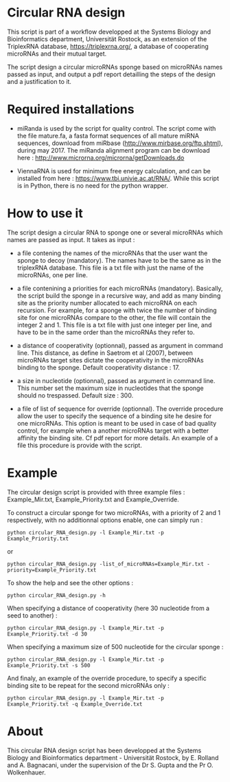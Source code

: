 # Circular RNA design

This script is part of a workflow developped at the Systems Biology and Bioinformatics department, Universität Rostock, as an extension of the TriplexRNA database, https://triplexrna.org/, a database of cooperating microRNAs and their mutual target.

The script design a circular microRNAs sponge based on microRNAs names passed as input, and output a pdf report detailling the steps of the design and a justification to it.

# Required installations


- miRanda is used by the script for quality control. The script come with the file mature.fa, a fasta format sequences of all mature miRNA sequences, download from miRbase (http://www.mirbase.org/ftp.shtml), during may 2017. The miRanda alignment program can be download here : http://www.microrna.org/microrna/getDownloads.do

- ViennaRNA is used for minimum free energy calculation, and can be installed from here : https://www.tbi.univie.ac.at/RNA/. While this script is in Python, there is no need for the python wrapper.



# How to use it

The script design a circular RNA to sponge one or several microRNAs which names are passed as input. It takes as input :

- a file  contening the names of the microRNAs that the user want the sponge to decoy (mandatory). The names have to be the same as in the triplexRNA database. This file is a txt file with just the name of the microRNAs, one per line.

- a file contenining a priorities for each microRNAs (mandatory). Basically, the script build the sponge in a recursive way, and add as many binding site as the priority number allocated to each microRNA on each recursion. For example, for a sponge with twice the number of binding site for one microRNAs compare to the other, the file will contain the integer 2 and 1. This file is a txt file with just one integer per line, and have to be in the same order than the microRNAs they refer to.

- a distance of cooperativity (optionnal), passed as argument in command line. This distance, as define in Saetrom et al (2007), between microRNAs target sites dictate the cooperativity in the microRNAs binding to the sponge. Default cooperativity distance : 17.

- a size in nucleotide (optionnal), passed as argument in command line. This number set the maximum size in nucleotides that the sponge should no trespassed. Default size : 300.

- a file of list of sequence for override (optionnal). The override procedure allow the user to specify the sequence of a binding site he desire for one microRNAs. This option is meant to be used in case of bad quality control, for example when a another microRNAs target with a better affinity the binding site. Cf pdf report for more details. An example of a file this procedure is provide with the script.

# Example

The circular design script is provided with three example files :  Example_Mir.txt, Example_Priority.txt and Example_Override.

To construct a circular sponge for two microRNAs, with a priority of 2 and 1 respectively, with no additionnal options enable, one can simply run :


	python circular_RNA_design.py -l Example_Mir.txt -p Example_Priority.txt  

or

	python circular_RNA_design.py -list_of_microRNAs=Example_Mir.txt -priority=Example_Priority.txt


To show the help and see the other options :


	python circular_RNA_design.py -h

When specifying a distance of cooperativity (here 30 nucleotide from a seed to another) :


	python circular_RNA_design.py -l Example_Mir.txt -p Example_Priority.txt -d 30


When specifying a maximum size of 500 nucleotide for the circular sponge :


	python circular_RNA_design.py -l Example_Mir.txt -p Example_Priority.txt -s 500


And finaly, an example of the override procedure, to specify a specific binding site to be repeat for the second microRNAs only :


	python circular_RNA_design.py -l Example_Mir.txt -p Example_Priority.txt -q Example_Override.txt



# About

This circular RNA design script has been developped at the Systems Biology and Bioinformatics department - Universität Rostock, by E. Rolland and A. Bagnacani, under the supervision of the Dr S. Gupta and the Pr O. Wolkenhauer.

